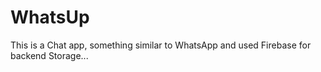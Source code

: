 # WhatsUp

This is a Chat app, something similar to WhatsApp and used Firebase for backend Storage...

